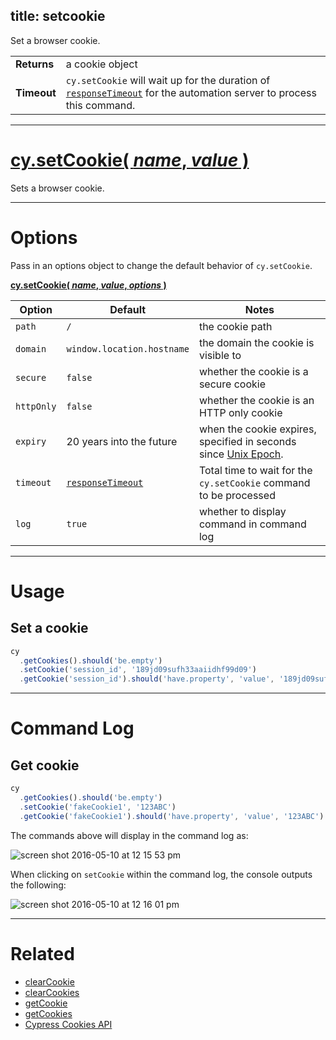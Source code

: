 title: setcookie
---

Set a browser cookie.

| | |
|--- | --- |
| **Returns** | a cookie object |
| **Timeout** | `cy.setCookie` will wait up for the duration of [`responseTimeout`](https://on.cypress.io/guides/configuration#section-timeouts) for the automation server to process this command. |

***

# [cy.setCookie( *name*, *value* )](#section-usage)

Sets a browser cookie.

***

# Options

Pass in an options object to change the default behavior of `cy.setCookie`.

**[cy.setCookie( *name*, *value*, *options* )](#options-usage)**

Option | Default | Notes
--- | --- | ---
`path` | `/` | the cookie path
`domain` | `window.location.hostname` | the domain the cookie is visible to
`secure` | `false` | whether the cookie is a secure cookie
`httpOnly` | `false` | whether the cookie is an HTTP only cookie
`expiry` | 20 years into the future | when the cookie expires, specified in seconds since [Unix Epoch](https://en.wikipedia.org/wiki/Unix_time).
`timeout` | [`responseTimeout`](https://on.cypress.io/guides/configuration#section-timeouts) | Total time to wait for the `cy.setCookie` command to be processed
`log` | `true` | whether to display command in command log

***

# Usage

## Set a cookie

```javascript
cy
  .getCookies().should('be.empty')
  .setCookie('session_id', '189jd09sufh33aaiidhf99d09')
  .getCookie('session_id').should('have.property', 'value', '189jd09sufh33aaiidhf99d09')
```

***

# Command Log

## Get cookie

```javascript
cy
  .getCookies().should('be.empty')
  .setCookie('fakeCookie1', '123ABC')
  .getCookie('fakeCookie1').should('have.property', 'value', '123ABC')
```

The commands above will display in the command log as:

![screen shot 2016-05-10 at 12 15 53 pm](https://cloud.githubusercontent.com/assets/1271364/15153887/00b4c98e-16a9-11e6-8df5-bb2018582439.png)

When clicking on `setCookie` within the command log, the console outputs the following:

![screen shot 2016-05-10 at 12 16 01 pm](https://cloud.githubusercontent.com/assets/1271364/15153886/00b41782-16a9-11e6-99db-bc085c3513b3.png)

***

# Related

- [clearCookie](https://on.cypress.io/api/clearcookie)
- [clearCookies](https://on.cypress.io/api/clearcookies)
- [getCookie](https://on.cypress.io/api/getcookie)
- [getCookies](https://on.cypress.io/api/getcookies)
- [Cypress Cookies API](https://on.cypress.io/api/cookies)